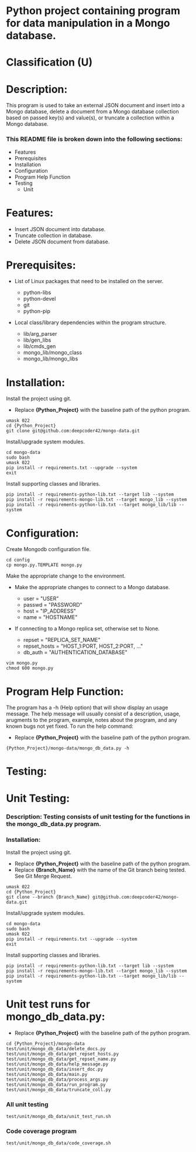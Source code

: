 # Python project containing program for data manipulation in a Mongo database.
# Classification (U)

# Description:
  This program is used to take an external JSON document and insert into a Mongo database, delete a document from a Mongo database collection based on passed key(s) and value(s), or truncate a collection within a Mongo database.


###  This README file is broken down into the following sections:
  * Features
  * Prerequisites
  * Installation
  * Configuration
  * Program Help Function
  * Testing
    - Unit


# Features:
  * Insert JSON document into database.
  * Truncate collection in database.
  * Delete JSON document from database.

# Prerequisites:

  * List of Linux packages that need to be installed on the server.
    - python-libs
    - python-devel
    - git
    - python-pip

  * Local class/library dependencies within the program structure.
    - lib/arg_parser
    - lib/gen_libs
    - lib/cmds_gen
    - mongo_lib/mongo_class
    - mongo_lib/mongo_libs


# Installation:

Install the project using git.
  * Replace **{Python_Project}** with the baseline path of the python program.

```
umask 022
cd {Python_Project}
git clone git@github.com:deepcoder42/mongo-data.git
```

Install/upgrade system modules.

```
cd mongo-data
sudo bash
umask 022
pip install -r requirements.txt --upgrade --system
exit
```

Install supporting classes and libraries.
```
pip install -r requirements-python-lib.txt --target lib --system
pip install -r requirements-mongo-lib.txt --target mongo_lib --system
pip install -r requirements-python-lib.txt --target mongo_lib/lib --system
```

# Configuration:

Create Mongodb configuration file.
```
cd config
cp mongo.py.TEMPLATE mongo.py
```

Make the appropriate change to the environment.
  * Make the appropriate changes to connect to a Mongo database.
    - user = "USER"
    - passwd = "PASSWORD"
    - host = "IP_ADDRESS"
    - name = "HOSTNAME"

  * If connecting to a Mongo replica set, otherwise set to None.
    - repset = "REPLICA_SET_NAME"
    - repset_hosts = "HOST_1:PORT, HOST_2:PORT, ..."
    - db_auth = "AUTHENTICATION_DATABASE"

```
vim mongo.py
chmod 600 mongo.py
```


# Program Help Function:

  The program has a -h (Help option) that will show display an usage message.  The help message will usually consist of a description, usage, arugments to the program, example, notes about the program, and any known bugs not yet fixed.  To run the help command:
  * Replace **{Python_Project}** with the baseline path of the python program.

```
{Python_Project}/mongo-data/mongo_db_data.py -h
```


# Testing:


# Unit Testing:

### Description: Testing consists of unit testing for the functions in the mongo_db_data.py program.

### Installation:

Install the project using git.
  * Replace **{Python_Project}** with the baseline path of the python program.
  * Replace **{Branch_Name}** with the name of the Git branch being tested.  See Git Merge Request.

```
umask 022
cd {Python_Project}
git clone --branch {Branch_Name} git@github.com:deepcoder42/mongo-data.git
```

Install/upgrade system modules.

```
cd mongo-data
sudo bash
umask 022
pip install -r requirements.txt --upgrade --system
exit
```

Install supporting classes and libraries.

```
pip install -r requirements-python-lib.txt --target lib --system
pip install -r requirements-mongo-lib.txt --target mongo_lib --system
pip install -r requirements-python-lib.txt --target mongo_lib/lib --system
```


# Unit test runs for mongo_db_data.py:
  * Replace **{Python_Project}** with the baseline path of the python program.

```
cd {Python_Project}/mongo-data
test/unit/mongo_db_data/delete_docs.py
test/unit/mongo_db_data/get_repset_hosts.py
test/unit/mongo_db_data/get_repset_name.py
test/unit/mongo_db_data/help_message.py
test/unit/mongo_db_data/insert_doc.py
test/unit/mongo_db_data/main.py
test/unit/mongo_db_data/process_args.py
test/unit/mongo_db_data/run_program.py
test/unit/mongo_db_data/truncate_coll.py
```

### All unit testing
```
test/unit/mongo_db_data/unit_test_run.sh
```

### Code coverage program
```
test/unit/mongo_db_data/code_coverage.sh
```

